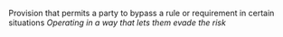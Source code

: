 Provision that permits a party to bypass a rule or requirement in certain situations
*Operating in a way that lets them evade the risk*
